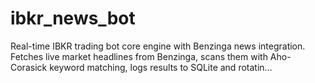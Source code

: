 # ibkr_news_bot
Real-time IBKR trading bot core engine with Benzinga news integration. Fetches live market headlines from Benzinga, scans them with Aho-Corasick keyword matching, logs results to SQLite and rotatin…

